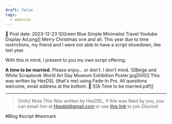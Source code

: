 ```yaml
---
draft: false
tags:
  - website
---
```


📆 Post date: 2023-12-23
![[Green Blue Simple Minimalist Travel Youtube Display Ad.png]]
Merry Christmas one and all. This year due to time restrictions, my friend and I were not able to have a script showdown, like last year.

With this in mind, I present to you my own script offering.

**A time to be married.**
Please enjoy... or don't. I don't mind.
![[Beige and White Scrapbook World Art Day Museum Exhibition Poster.jpg|500]]
This was written by HexDSL (that's me) using Fade-In Pro. All questions welcome, email address at the bottom. 💋
![[A Time to be married.pdf]]

---

> [!info] Note
> This Was written by HexDSL, if this was liked by you, you can email him at [Hexdsl@gmail.com](mailto:hexdsl@gmail.com) or use [this link](https://discord.hexdsl.com) to join Discord

#Blog #script #hexmark

